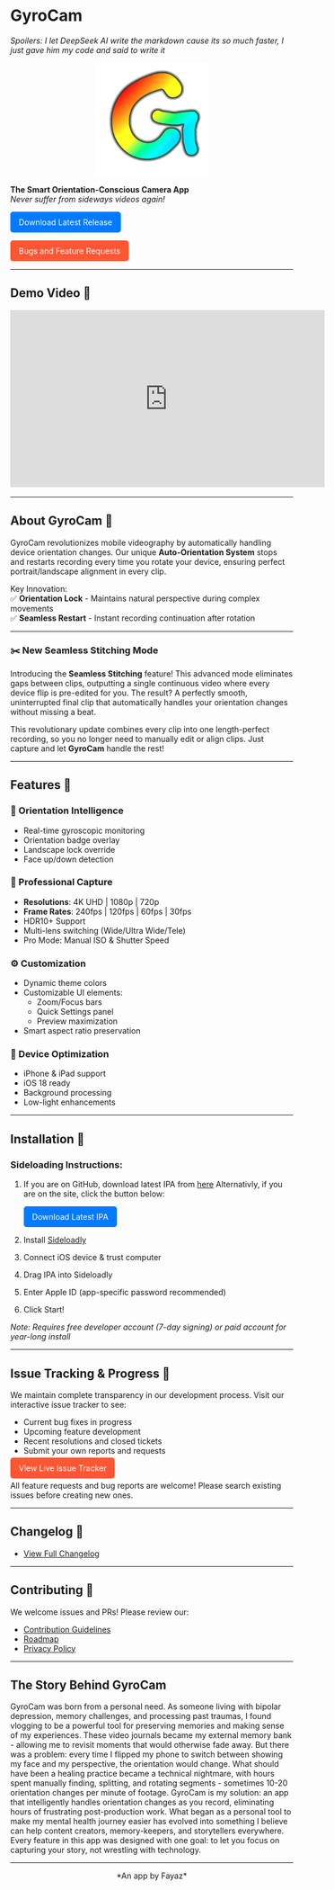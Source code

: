# GyroCam
*Spoilers: I let DeepSeek AI write the markdown cause its so much faster, I just gave him my code and said to write it*

<div align="center">
  <img src="favicon/web-app-manifest-512x512.png" width="200" height="200" alt="GyroCam Logo">
</div>

**The Smart Orientation-Conscious Camera App**  
*Never suffer from sideways videos again!*

<a id="download-latest" href="#" class="button" style="display: inline-block; padding: 10px 15px; background-color: #007bff; color: white; border-radius: 5px; text-decoration: none;">Download Latest Release</a>

<a id="download-latest" href="https://fayaz.one/GyroCam/ISSUES.html" class="button" style="display: inline-block; padding: 10px 15px; background-color: #FF5733; color: white; border-radius: 5px; text-decoration: none;">Bugs and Feature Requests</a>

---

## Demo Video 🎥

<iframe width="560" height="315" src="https://www.youtube.com/embed/q6XoJlkMB5Q" frameborder="0" allow="accelerometer; autoplay; clipboard-write; encrypted-media; gyroscope; picture-in-picture" allowfullscreen></iframe>

---

## About GyroCam 🧭

GyroCam revolutionizes mobile videography by automatically handling device orientation changes. Our unique **Auto-Orientation System** stops and restarts recording every time you rotate your device, ensuring perfect portrait/landscape alignment in every clip.

Key Innovation:  
✅ **Orientation Lock** - Maintains natural perspective during complex movements  
✅ **Seamless Restart** - Instant recording continuation after rotation  

---

### ✂️ New Seamless Stitching Mode

Introducing the **Seamless Stitching** feature! This advanced mode eliminates gaps between clips, outputting a single continuous video where every device flip is pre-edited for you. The result? A perfectly smooth, uninterrupted final clip that automatically handles your orientation changes without missing a beat.

This revolutionary update combines every clip into one length-perfect recording, so you no longer need to manually edit or align clips. Just capture and let **GyroCam** handle the rest!


---

## Features 🚀

### 📐 Orientation Intelligence
- Real-time gyroscopic monitoring
- Orientation badge overlay
- Landscape lock override
- Face up/down detection

### 🎥 Professional Capture
- **Resolutions**: 4K UHD | 1080p | 720p  
- **Frame Rates**: 240fps | 120fps | 60fps | 30fps  
- HDR10+ Support  
- Multi-lens switching (Wide/Ultra Wide/Tele)  
- Pro Mode: Manual ISO & Shutter Speed

### ⚙️ Customization
- Dynamic theme colors  
- Customizable UI elements:
  - Zoom/Focus bars  
  - Quick Settings panel  
  - Preview maximization  
- Smart aspect ratio preservation

### 📱 Device Optimization
- iPhone & iPad support  
- iOS 18 ready  
- Background processing  
- Low-light enhancements

---

## Installation 📲

### Sideloading Instructions:
1. If you are on GitHub, download latest IPA from [here](https://github.com/fayaz12g/GyroCam/releases/latest)
   Alternativly, if you are on the site, click the button below:
   
   <a id="download-latest" href="#" class="button" style="display: inline-block; margin-right: 10px; padding: 10px 15px; background-color: #007bff; color: white; border-radius: 5px; text-decoration: none;">Download Latest IPA</a>
   
3. Install [Sideloadly](https://sideloadly.io/)
4. Connect iOS device & trust computer
5. Drag IPA into Sideloadly
6. Enter Apple ID (app-specific password recommended)
7. Click Start!

*Note: Requires free developer account (7-day signing) or paid account for year-long install*

---

## Issue Tracking & Progress 🐛

We maintain complete transparency in our development process. Visit our interactive issue tracker to see:
- Current bug fixes in progress
- Upcoming feature development
- Recent resolutions and closed tickets
- Submit your own reports and requests

<a id="download-latest" href="https://fayaz.one/GyroCam/ISSUES.html" class="button" style="padding: 10px 15px; background-color: #FF5733; color: white; border-radius: 5px; text-decoration: none;">View Live Issue Tracker</a>

All feature requests and bug reports are welcome! Please search existing issues before creating new ones.

---

## Changelog 📜

- [View Full Changelog](CHANGELOG.md)

---

## Contributing 🤝

We welcome issues and PRs! Please review our:
- [Contribution Guidelines](CONTRIBUTING.md)
- [Roadmap](ROADMAP.md)
- [Privacy Policy](PRIVACY.md)

---

## The Story Behind GyroCam 

GyroCam was born from a personal need. As someone living with bipolar depression, memory challenges, and processing past traumas, I found vlogging to be a powerful tool for preserving memories and making sense of my experiences. These video journals became my external memory bank - allowing me to revisit moments that would otherwise fade away.
But there was a problem: every time I flipped my phone to switch between showing my face and my perspective, the orientation would change. What should have been a healing practice became a technical nightmare, with hours spent manually finding, splitting, and rotating segments - sometimes 10-20 orientation changes per minute of footage.
GyroCam is my solution: an app that intelligently handles orientation changes as you record, eliminating hours of frustrating post-production work. What began as a personal tool to make my mental health journey easier has evolved into something I believe can help content creators, memory-keepers, and storytellers everywhere.
Every feature in this app was designed with one goal: to let you focus on capturing your story, not wrestling with technology.

---

<div align="center">
  *An app by Fayaz*
</div>

<script>
  // Ignore this section if you are viewing on GitHub (but you should go to fayaz.one/GyroCam)
  fetch('https://api.github.com/repos/fayaz12g/GyroCam/releases/latest')
    .then(response => response.json())
    .then(data => {
      const ipaAsset = data.assets.find(asset => asset.name.endsWith('.ipa'));
      if (ipaAsset) {
        document.getElementById('download-latest').href = ipaAsset.browser_download_url;
      }
    })
    .catch(error => console.error('Error fetching latest release:', error));
</script>
